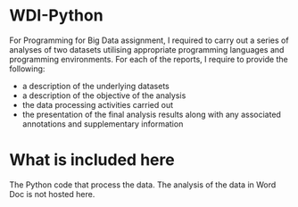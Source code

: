 # WDI-Python
For Programming for Big Data assignment, I required to carry out a series of analyses of two datasets utilising appropriate
programming languages and programming environments. 
For each of the reports, I require to provide the following:
- a description of the underlying datasets
- a description of the objective of the analysis
- the data processing activities carried out
- the presentation of the final analysis results along with any associated annotations and supplementary information 

# What is included here
The Python code that process the data. The analysis of the data in Word Doc is not hosted here.
